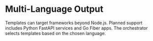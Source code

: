 # Multi-Language Output

Templates can target frameworks beyond Node.js. Planned support includes Python FastAPI services and Go Fiber apps. The orchestrator selects templates based on the chosen language.
